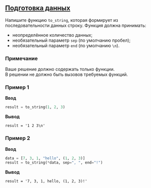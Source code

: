 ## [Подготовка данных](../../../solutions/4.2/42_e.py)

Напишите функцию `to_string`, которая формирует из последовательности данных строку.
Функция должна принимать:

- неопределённое количество данных;
- необязательный параметр `sep` (по умолчанию пробел);
- необязательный параметр `end` (по умолчанию `\n`).

### Примечание

Ваше решение должно содержать только функции.\
В решении не должно быть вызовов требуемых функций.

### Пример 1

**Ввод**
```python
result = to_string(1, 2, 3)
```

**Вывод**
```plaintext
result = '1 2 3\n'
```

### Пример 2

**Ввод**
```python
data = [7, 3, 1, "hello", (1, 2, 3)]
result = to_string(*data, sep=", ", end="!")
```

**Вывод**
```plaintext
result = '7, 3, 1, hello, (1, 2, 3)!'
```